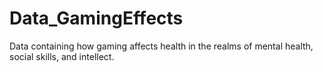# Data_GamingEffects
Data containing how gaming affects health in the realms of mental health, social skills, and intellect.
